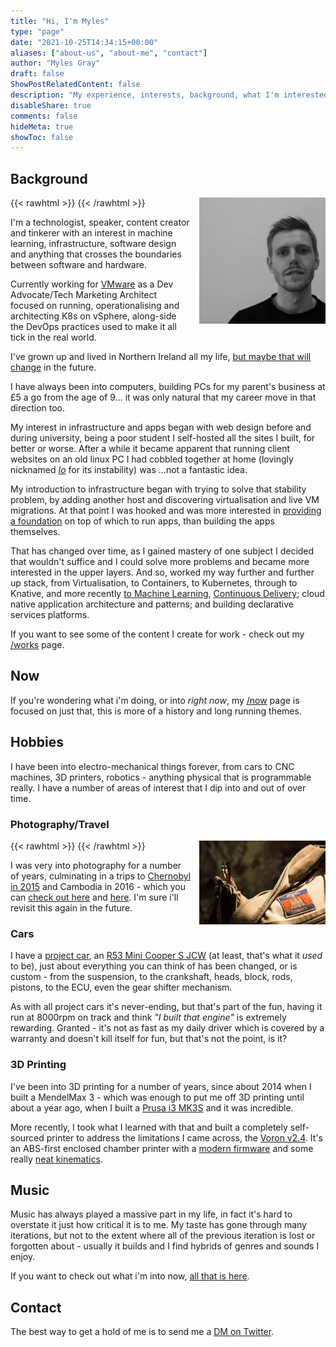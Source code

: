 ```yaml
---
title: "Hi, I'm Myles"
type: "page"
date: "2021-10-25T14:34:15+00:00"
aliases: ["about-us", "about-me", "contact"]
author: "Myles Gray"
draft: false
ShowPostRelatedContent: false
description: "My experience, interests, background, what I'm interested in right now and future goals."
disableShare: true
comments: false
hideMeta: true
showToc: false
---
```


## Background

{{< rawhtml >}}
<picture>
    <source srcset="/images/me.avif" type="image/avif" >
    <source srcset="/images/me.webp" type="image/webp" >
    <img align="right" height="40%" width="40%" style="margin: 0 0 0 1em" src="/images/me.jpg">
</picture>
{{< /rawhtml >}}

I'm a technologist, speaker, content creator and tinkerer with an interest in machine learning, infrastructure, software design and anything that crosses the boundaries between software and hardware.

Currently working for [VMware](https://www.vmware.com) as a Dev Advocate/Tech Marketing Architect focused on running, operationalising and architecting K8s on vSphere, along-side the DevOps practices used to make it all tick in the real world.

I've grown up and lived in Northern Ireland all my life, [but maybe that will change](/now/#life) in the future.

I have always been into computers, building PCs for my parent's business at £5 a go from the age of 9... it was only natural that my career move in that direction too.

My interest in infrastructure and apps began with web design before and during university, being a poor student I self-hosted all the sites I built, for better or worse. After a while it became apparent that running client websites on an old linux PC I had cobbled together at home (lovingly nicknamed _[Io](https://en.wikipedia.org/wiki/Io_(moon)#Tidal_heating)_ for its instability) was ...not a fantastic idea.

My introduction to infrastructure began with trying to solve that stability problem, by adding another host and discovering virtualisation and live VM migrations. At that point I was hooked and was more interested in [providing a foundation](/infrastructure/designing-modern-private-cloud-network/) on top of which to run apps, than building the apps themselves.

That has changed over time, as I gained mastery of one subject I decided that wouldn't suffice and I could solve more problems and became more interested in the upper layers. And so, worked my way further and further up stack, from Virtualisation, to Containers, to Kubernetes, through to Knative, and more recently [to Machine Learning](https://github.com/mylesagray/anpr-knative), [Continuous Delivery](https://github.com/mylesagray/home-cluster-gitops); cloud native application architecture and patterns; and building declarative services platforms.

If you want to see some of the content I create for work - check out my [/works](/works) page.

## Now

If you're wondering what i'm doing, or into _right now_, my [/now](/now) page is focused on just that, this is more of a history and long running themes.

## Hobbies

I have been into electro-mechanical things forever, from cars to CNC machines, 3D printers, robotics - anything physical that is programmable really. I have a number of areas of interest that I dip into and out of over time.

### Photography/Travel

{{< rawhtml >}}
<picture>
    <img align="right" height="40%" width="40%" style="margin: 0 0 0 1em" src="images/cambodia-butterfly.jpeg">
</picture>
{{< /rawhtml >}}

I was very into photography for a number of years, culminating in a trips to [Chernobyl in 2015](https://www.youtube.com/watch?v=hOc94TK8TtM) and Cambodia in 2016 - which you can [check out here](https://adobe.ly/2x4PTAk) and [here](https://adobe.ly/2x4vV8w). I'm sure i'll revisit this again in the future.

### Cars

I have a [project car](/miscellaneous/r53-mini-cooper-s-jcw-engine-rebuild/), an [R53 Mini Cooper S JCW](/miscellaneous/another-racecar-engine-build/) (at least, that's what it _used_ to be), just about everything you can think of has been changed, or is custom - from the suspension, to the crankshaft, heads, block, rods, pistons, to the ECU, even the gear shifter mechanism.

As with all project cars it's never-ending, but that's part of the fun, having it run at 8000rpm on track and think _"I built that engine"_ is extremely rewarding. Granted - it's not as fast as my daily driver which is covered by a warranty and doesn't kill itself for fun, but that's not the point, is it?

### 3D Printing

I've been into 3D printing for a number of years, since about 2014 when I built a MendelMax 3 - which was enough to put me off 3D printing until about a year ago, when I built a [Prusa i3 MK3S](https://www.prusa3d.com/original-prusa-i3-mk3/) and it was incredible.

More recently, I took what I learned with that and built a completely self-sourced printer to address the limitations I came across, the [Voron v2.4](https://vorondesign.com). It's an ABS-first enclosed chamber printer with a [modern firmware](https://www.klipper3d.org) and some really [neat kinematics](https://corexy.com/theory.html).

## Music

Music has always played a massive part in my life, in fact it's hard to overstate it just how critical it is to me. My taste has gone through many iterations, but not to the extent where all of the previous iteration is lost or forgotten about - usually it builds and I find hybrids of genres and sounds I enjoy.

If you want to check out what i'm into now, [all that is here](/now/#music).

## Contact

The best way to get a hold of me is to send me a [DM on Twitter](https://twitter.com/mylesagray).

 [1]: images/chernobyl-reactor-4.jpeg
 [2]: https://adobe.ly/2x4PTAk
 [3]: images/cambodia-butterfly.jpeg
 [4]: https://adobe.ly/2x4vV8w
